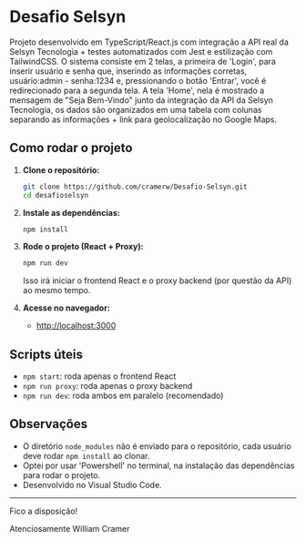 # Desafio Selsyn

Projeto desenvolvido em TypeScript/React.js com integração a API real da Selsyn Tecnologia + testes automatizados com Jest e estilização com TailwindCSS.
O sistema consiste em 2 telas, a primeira de 'Login', para inserir usuário e senha que, inserindo as informações corretas, usuário:admin - senha:1234 e, pressionando o botão 'Entrar', você é redirecionado para a segunda tela. A tela 'Home', nela é mostrado a mensagem de "Seja Bem-Vindo" junto da integração da API da Selsyn Tecnologia, os dados são organizados em uma tabela com colunas separando as informações + link para geolocalização no Google Maps.

## Como rodar o projeto

1. **Clone o repositório:**
   ```sh
   git clone https://github.com/cramerw/Desafio-Selsyn.git
   cd desafioselsyn
   ```

2. **Instale as dependências:**
   ```sh
   npm install
   ```

3. **Rode o projeto (React + Proxy):**
   ```sh
   npm run dev
   ```
   Isso irá iniciar o frontend React e o proxy backend (por questão da API) ao mesmo tempo.

4. **Acesse no navegador:**
   - [http://localhost:3000](http://localhost:3000)

## Scripts úteis
- `npm start`: roda apenas o frontend React
- `npm run proxy`: roda apenas o proxy backend
- `npm run dev`: roda ambos em paralelo (recomendado)

## Observações
- O diretório `node_modules` não é enviado para o repositório, cada usuário deve rodar `npm install` ao clonar.
- Optei por usar 'Powershell' no terminal, na instalação das dependências para rodar o projeto.
- Desenvolvido no Visual Studio Code.

---

Fico a disposição!

Atenciosamente
William Cramer
